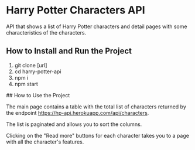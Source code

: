 # Harry Potter Characters API

API that shows a list of Harry Potter characters and detail pages with some characteristics of the characters.

## How to Install and Run the Project

1. git clone [url]
2. cd harry-potter-api
3. npm i
4. npm start

## How to Use the Project

The main page contains a table with the total list of characters returned by the endpoint https://hp-api.herokuapp.com/api/characters.

The list is paginated and allows you to sort the columns.

Clicking on the "Read more" buttons for each character takes you to a page with all the character's features.
